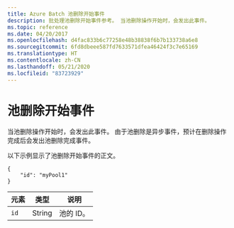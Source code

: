 ```yaml
---
title: Azure Batch 池删除开始事件
description: 批处理池删除开始事件参考。 当池删除操作开始时，会发出此事件。
ms.topic: reference
ms.date: 04/20/2017
ms.openlocfilehash: d4fac833b6c77258e48b38838f6b7b133738a6e8
ms.sourcegitcommit: 6fd8dbeee587fd7633571dfea46424f3c7e65169
ms.translationtype: HT
ms.contentlocale: zh-CN
ms.lasthandoff: 05/21/2020
ms.locfileid: "83723929"
---
```

# <a name="pool-delete-start-event"></a>池删除开始事件

 当池删除操作开始时，会发出此事件。 由于池删除是异步事件，预计在删除操作完成后会发出池删除完成事件。

 以下示例显示了池删除开始事件的正文。

```
{
    "id": "myPool1"
}
```

|元素|类型|说明|
|-------------|----------|-----------|
|`id`|String|池的 ID。|
